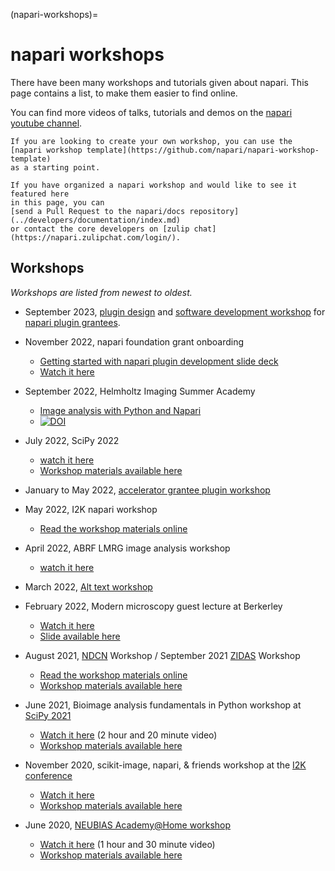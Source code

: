(napari-workshops)=
# napari workshops

There have been many workshops and tutorials given about napari.
This page contains a list, to make them easier to find online.

You can find more videos of talks, tutorials and demos on the
[napari youtube channel](https://www.youtube.com/channel/UCbTgw84ew4pxTJ9qu3W2hqg/playlists).

```{admonition} Got a workshop?
If you are looking to create your own workshop, you can use the
[napari workshop template](https://github.com/napari/napari-workshop-template)
as a starting point.

If you have organized a napari workshop and would like to see it featured here
in this page, you can
[send a Pull Request to the napari/docs repository](../developers/documentation/index.md)
or contact the core developers on [zulip chat](https://napari.zulipchat.com/login/).
```

## Workshops

*Workshops are listed from newest to oldest.*
* September 2023, [plugin design](https://chanzuckerberg.github.io/napari-plugin-accel-workshops/workshops/design23.html) and [software development workshop](https://chanzuckerberg.github.io/napari-plugin-accel-workshops/workshops/softwaredev.html) for [napari plugin grantees](https://chanzuckerberg.com/rfa/napari-plugin-grants/).
* November 2022, napari foundation grant onboarding
  * [Getting started with napari plugin development slide deck](https://docs.google.com/presentation/d/15lrFRLPm9bfmU4hgcVwoduIJr5bqhoHo7ZeWLO6H_Us/edit?usp=sharing)
  * [Watch it here](https://drive.google.com/file/d/1IYDV-GTGEYh5j_tvBaWYEZ_tQXTqmJkr/view?usp=share_link)


* September 2022, Helmholtz Imaging Summer Academy
  * [Image analysis with Python and Napari](https://biapol.github.io/HIP_Introduction_to_Napari_and_image_processing_with_Python_2022/intro.html)
  * [![DOI](https://zenodo.org/badge/DOI/10.5281/zenodo.7102242.svg)](https://doi.org/10.5281/zenodo.7102242)

* July 2022, SciPy 2022
  * [watch it here](https://www.youtube.com/watch?v=vismuuc4y1I&list=PLYx7XA2nY5Gfxu98P_HL1MnFb_BSkpxLV&index=10)
  * [Workshop materials available here](https://alisterburt.github.io/napari-workshops/SciPy-0722/intro.html)

* January to May 2022, [accelerator grantee plugin workshop](https://chanzuckerberg.github.io/napari-plugin-accel-workshops/)

* May 2022, I2K napari workshop
  * [Read the workshop materials online](https://github.com/haesleinhuepf/I2K2022-napari-workshop)

* April 2022, ABRF LMRG image analysis workshop
  * [watch it here](https://www.youtube.com/watch?v=lkw5di8NgUA)

* March 2022, [Alt text workshop](https://hackmd.io/vDsWUBqQSxW_7TNxF-RKKA)

* February 2022, Modern microscopy guest lecture at Berkerley
  * [Watch it here](https://drive.google.com/file/d/1EjJJZ3sy4mogcGwTao97sHzU9SDJeC3r/view?usp=sharing)
  * [Slide available here](https://docs.google.com/presentation/d/1sqd_CYckEwmgQO6y9VffwnmT0RSlRYIAUBixRTMYcig/view)

* August 2021, [NDCN](https://chanzuckerberg.com/science/programs-resources/neurodegeneration-challenge/) Workshop / September 2021 [ZIDAS](https://www.zidas.org/) Workshop
  * [Read the workshop materials online](https://alisterburt.github.io/napari-workshops/home.html)
  * [Workshop materials available here](https://github.com/alisterburt/napari-workshops)

* June 2021, Bioimage analysis fundamentals in Python workshop at [SciPy 2021](https://www.scipy2021.scipy.org/)
  * [Watch it here](https://www.youtube.com/watch?v=kXdy_Tp12zA) (2 hour and 20 minute video)
  * [Workshop materials available here](https://github.com/sofroniewn/tutorial-scipy2021-bioimage-analysis-fundamentals)

* November 2020, scikit-image, napari, & friends workshop at the [I2K conference](https://www.janelia.org/you-janelia/conferences/from-images-to-knowledge-with-imagej-friends)
  * [Watch it here](https://www.youtube.com/watch?v=NZWSGXb3_Mg)
  * [Workshop materials available here](https://github.com/jni/i2k-skimage-napari)

* June 2020, [NEUBIAS Academy@Home workshop](http://eubias.org/NEUBIAS/training-schools/neubias-academy-home/neubias-academy-archive-spring2020/)
  * [Watch it here](https://www.youtube.com/watch?v=VgvDSq5aCDQ) (1 hour and 30 minute video)
  * [Workshop materials available here](https://github.com/sofroniewn/napari-training-course)

